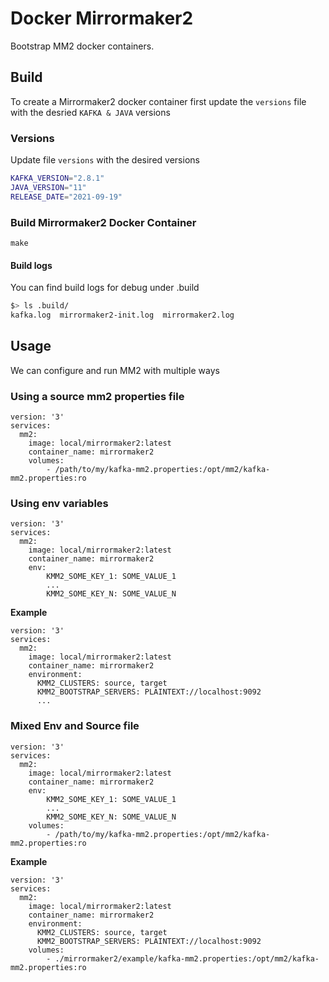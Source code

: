 # Docker Mirrormaker2

Bootstrap MM2 docker containers.

##  Build

To create a Mirrormaker2 docker container first update the `versions` file
with the desried `KAFKA & JAVA` versions

### Versions

Update file `versions` with the desired versions

```bash
KAFKA_VERSION="2.8.1"
JAVA_VERSION="11"
RELEASE_DATE="2021-09-19"
```

### Build Mirrormaker2 Docker Container

    make

#### Build logs

You can find build logs for debug under .build

```bash
$> ls .build/
kafka.log  mirrormaker2-init.log  mirrormaker2.log
```

## Usage

We can configure and run MM2 with multiple ways

### Using a source mm2 properties file


    version: '3'
    services:
      mm2:
        image: local/mirrormaker2:latest
        container_name: mirrormaker2
        volumes:
            - /path/to/my/kafka-mm2.properties:/opt/mm2/kafka-mm2.properties:ro


### Using env variables

    version: '3'
    services:
      mm2:
        image: local/mirrormaker2:latest
        container_name: mirrormaker2
        env:
            KMM2_SOME_KEY_1: SOME_VALUE_1
            ...
            KMM2_SOME_KEY_N: SOME_VALUE_N

**Example**

    version: '3'
    services:
      mm2:
        image: local/mirrormaker2:latest
        container_name: mirrormaker2
        environment:
          KMM2_CLUSTERS: source, target
          KMM2_BOOTSTRAP_SERVERS: PLAINTEXT://localhost:9092
          ...

### Mixed Env and Source file

    version: '3'
    services:
      mm2:
        image: local/mirrormaker2:latest
        container_name: mirrormaker2
        env:
            KMM2_SOME_KEY_1: SOME_VALUE_1
            ...
            KMM2_SOME_KEY_N: SOME_VALUE_N
        volumes:
            - /path/to/my/kafka-mm2.properties:/opt/mm2/kafka-mm2.properties:ro


**Example**

    version: '3'
    services:
      mm2:
        image: local/mirrormaker2:latest
        container_name: mirrormaker2
        environment:
          KMM2_CLUSTERS: source, target
          KMM2_BOOTSTRAP_SERVERS: PLAINTEXT://localhost:9092
        volumes:
            - ./mirrormaker2/example/kafka-mm2.properties:/opt/mm2/kafka-mm2.properties:ro